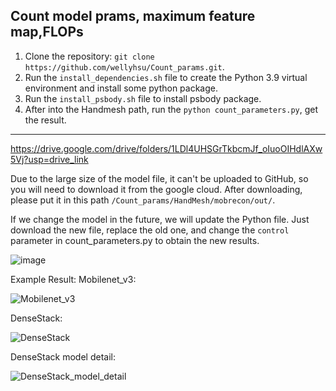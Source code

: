 ## Count model prams, maximum feature map,FLOPs
1. Clone the repository: `git clone https://github.com/wellyhsu/Count_params.git`.
2. Run the `install_dependencies.sh` file to create the Python 3.9 virtual environment and install some python package.
3. Run the `install_psbody.sh` file to install psbody package.
4. After into the Handmesh path, run the `python count_parameters.py`, get the result.

--------------------------------------------------------------------------------------------------------------------------
https://drive.google.com/drive/folders/1LDl4UHSGrTkbcmJf_oIuoOIHdlAXw5Vj?usp=drive_link

Due to the large size of the model file, it can't be uploaded to GitHub, so you will need to download it from the google cloud. 
After downloading, please put it in this path `/Count_params/HandMesh/mobrecon/out/`.

If we change the model in the future, we will update the Python file. 
Just download the new file, replace the old one, and change the `control` parameter in count_parameters.py to obtain the new results.

![image](https://github.com/user-attachments/assets/d12a255a-1501-4a61-b4e1-c17c763767c5)

Example Result:
Mobilenet_v3: 

![Mobilenet_v3](https://github.com/user-attachments/assets/2d956364-cd73-4a5c-b33e-49c35dea7f5b)

DenseStack: 

![DenseStack](https://github.com/user-attachments/assets/3ea79dc4-c129-4e56-8726-fe8cea77307d)

DenseStack model detail:

![DenseStack_model_detail](https://github.com/user-attachments/assets/9da1d2f5-2a40-4c45-8fe2-bbcaac9d8353)



